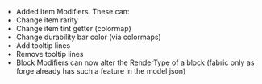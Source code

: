 - Added Item Modifiers. These can:
- Change item rarity
- Change item tint getter (colormap)
- Change durability bar color (via colormaps)
- Add tooltip lines
- Remove tooltip lines
- Block Modifiers can now alter the RenderType of a block (fabric only as forge already has such a feature in the model json)